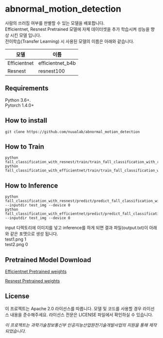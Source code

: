 # abnormal_motion_detection
사람의 쓰러짐 여부를 판별할 수 있는 모델을 배포합니다.   
Efficientnet, Resnest Pretrained 모델에 자체 데이터셋을 추가 학습시켜 성능을 향상 시킨 모델 입니다.   
전이학습(Transfer Learning) 시 사용된 모델의 이름은 아래와 같습니다.

|     모델    |       이름       |
|------------|----------------|
| Efficientnet | efficientnet_b4b |  
| Resnest | resnest100 | 

## Requirements
Python 3.6+.  
Pytorch 1.4.0+

## How to install

```
git clone https://github.com/nuualab/abnormal_motion_detection
```

## How to Train
```
python fall_classification_with_resnest/train/train_fall_classification_with_resnest.py   
python fall_classification_with_efficientnet/train/train_fall_classification_with_efficientnet.py

```


## How to Inference
```
python fall_classification_with_resnest/predict/predict_fall_classification_with_resnest.py --inputdir test_img --device 0
python fall_classification_with_efficientnet/predict/predict_fall_classification_with_efficientnet.py --inputdir test_img --device 0
```
input 디렉토리에 이미지를 넣고 inference를 하게 되면 결과 파일(output.txt)이 아래와 같은 포맷으로 생성 됩니다.   
test1.png 1   
test2.png 0

## Pretrained Model Download

[Efficientnet Pretrained weights](https://drive.google.com/file/d/1oZAZSS0ZYNIn1wsNF-B66csRFCqwnR0N/view?usp=sharing, "Efficientnet")

[Resnest Pretrained weights](https://drive.google.com/file/d/12LjvNFXF6G0QoCQApiGrhdYUEIeqzG7K/view?usp=sharing, "Resnest")

## License
이 프로젝트는 Apache 2.0 라이선스를 따릅니다. 모델 및 코드를 사용할 경우 라이선스 내용을 준수해주세요. 라이선스 전문은 LICENSE 파일에서 확인하실 수 있습니다.

*이 프로젝트는 과학기술정보통신부 인공지능산업원천기술개발사업의 지원을 통해 제작 되었습니다.*

